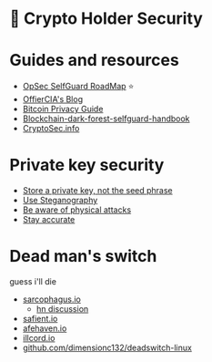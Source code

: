 # 🔑 Crypto Holder Security

# Guides and resources
- [OpSec SelfGuard RoadMap](https://github.com/OffcierCia/Crypto-OpSec-SelfGuard-RoadMap) ⭐
- [OffierCIA's Blog](https://officercia.mirror.xyz/)
- [Bitcoin Privacy Guide](https://bitcoiner.guide/privacy/)
- [Blockchain-dark-forest-selfguard-handbook](https://github.com/slowmist/Blockchain-dark-forest-selfguard-handbook)
- [CryptoSec.info](https://cryptosec.info/)

# Private key security
- [Store a private key, not the seed phrase](https://officercia.mirror.xyz/p1ieZdxQWH4yHCNOXNPHyT8So1cY0X_wMGKwdmavi7s)
- [Use Steganography](https://officercia.mirror.xyz/8ecJG-s_5E6J1t-h8gUNGqV3hbX8If-E5NnrFrOJHUA)
- [Be aware of physical attacks](https://github.com/jlopp/physical-bitcoin-attacks/blob/master/README.md)
- [Stay accurate](https://officercia.mirror.xyz/4x2-M4R2cSnID1wpsTO4CQNrMQ5JUFouR-rZ_N4xO-Q)

# Dead man's switch
guess i'll die
-   [sarcophagus.io](https://sarcophagus.io/)
	- [hn discussion](https://news.ycombinator.com/item?id=26427964)
-   [safient.io](https://safient.io/)
-   [afehaven.io](https://safehaven.io/)
-   [illcord.io](https://killcord.io/)
-   [github.com/dimensionc132/deadswitch-linux](https://github.com/dimensionc132/deadswitch-linux)